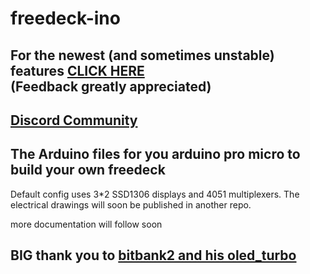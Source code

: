 # freedeck-ino
## For the newest (and sometimes unstable) features [CLICK HERE](https://github.com/koriwi/freedeck-ino/tree/develop) </br>(Feedback greatly appreciated)
## [Discord Community](https://discord.gg/sEt2Rrd)
## The Arduino files for you arduino pro micro to build your own freedeck
Default config uses 3*2 SSD1306 displays and 4051 multiplexers.
The electrical drawings will soon be published in another repo.

more documentation will follow soon

## BIG thank you to [bitbank2 and his oled_turbo](https://github.com/bitbank2/oled_turbo)
